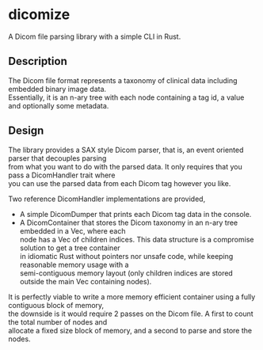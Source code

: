 # dicomize

A Dicom file parsing library with a simple CLI in Rust.

## Description

The Dicom file format represents a taxonomy of clinical data including embedded binary image data.  
Essentially, it is an n-ary tree with each node containing a tag id, a value and optionally some metadata.


## Design

The library provides a SAX style Dicom parser, that is, an event oriented parser that decouples parsing  
from  what you want to do with the parsed data. It only requires that you pass a DicomHandler trait where  
you can use  the parsed data from each Dicom tag however you like.  

Two reference DicomHandler implementations are provided,

- A simple DicomDumper that prints each Dicom tag data in the console.
- A DicomContainer that stores the Dicom taxonomy in an n-ary tree embedded in a Vec, where each  
  node has a Vec of children indices. This data structure is a compromise solution to get a tree container  
  in idiomatic Rust without pointers nor unsafe code, while keeping reasonable memory usage with a  
  semi-contiguous memory layout (only children indices are stored outside the main Vec containing nodes).  

It is perfectly viable to write a more memory efficient container using a fully contiguous block of memory,  
the downside is it would require 2 passes on the Dicom file. A first to count the total number of nodes and   
allocate a fixed size block of memory, and a second to parse and store the nodes.
